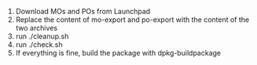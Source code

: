 1. Download MOs and POs from Launchpad
2. Replace the content of mo-export and po-export with the content of the two archives
3. run ./cleanup.sh
4. run ./check.sh
5. If everything is fine, build the package with dpkg-buildpackage
